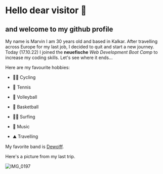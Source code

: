 # Hello dear visitor :wave:

## and welcome to my github profile

My name is Marvin I am 30 years old and based in Kalkar. After travelling across Europe for my last job, I decided to quit and start a new journey.
Today (17.10.22) I joined the **neuefische** *Web Development Boot Camp* to increase my coding skills.
Let's see where it ends...

Here are my favourite hobbies:
- :biking_man: Cycling
- :tennis: Tennis
- :volleyball: Volleyball
- :basketball: Basketball

- :surfing_man: Surfing
- :drum: Music
- :mountain: Travelling

My favorite band is [Dewolff](https://www.dewolff.nu/#/home).


Here's a picture from my last trip.

![IMG_0197](https://user-images.githubusercontent.com/115343305/196197067-068001d7-30db-42ef-98bc-f513ab17fa80.jpg)


